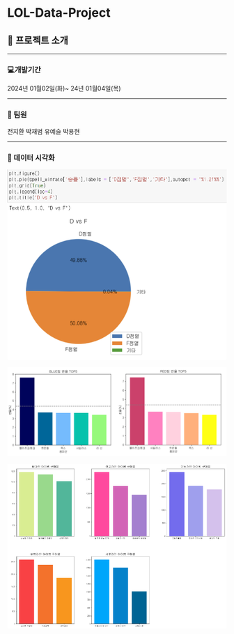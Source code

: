 # LOL-Data-Project

## 📌 프로젝트 소개
***
### 💻개발기간 


2024년 01월02일(화)~ 24년 01월04일(목)
***
### 💁 팀원

전지환 박재범 유예슬 박용현
***
### 📅 데이터 시각화

![파이차트](https://github.com/yeseul77/LOL-Data-Project/blob/main/%ED%8C%8C%EC%9D%B4%EC%B0%A8%ED%8A%B8.png)

![막대차트](https://github.com/yeseul77/LOL-Data-Project/blob/main/%EB%A7%89%EB%8C%80%EC%B0%A8%ED%8A%B82.png)

![막대차트](https://github.com/yeseul77/LOL-Data-Project/blob/main/%EB%A7%89%EB%8C%80%EC%B0%A8%ED%8A%B83.png)
